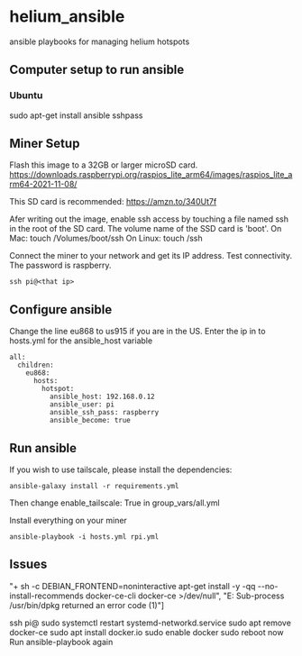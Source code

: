 # helium_ansible

ansible playbooks for managing helium hotspots

## Computer setup to run ansible

### Ubuntu

sudo apt-get install ansible sshpass

## Miner Setup

Flash this image to a 32GB or larger microSD card.
https://downloads.raspberrypi.org/raspios_lite_arm64/images/raspios_lite_arm64-2021-11-08/

This SD card is recommended: https://amzn.to/340Ut7f

Afer writing out the image, enable ssh access by touching a file named ssh in the root of the SD card. The volume name of the SSD card is 'boot'.
On Mac: touch /Volumes/boot/ssh
On Linux: touch <mount point>/ssh

Connect the miner to your network and get its IP address. Test connectivity. The password is raspberry.
```
ssh pi@<that ip>
```

## Configure ansible

Change the line eu868 to us915 if you are in the US. Enter the ip in to hosts.yml for the ansible_host variable 
```
all:
  children:
    eu868:
      hosts:
        hotspot:
          ansible_host: 192.168.0.12
          ansible_user: pi
          ansible_ssh_pass: raspberry
          ansible_become: true
```



## Run ansible

If you wish to use tailscale, please install the dependencies:
```
ansible-galaxy install -r requirements.yml
```

Then change enable_tailscale: True in group_vars/all.yml

Install everything on your miner
```
ansible-playbook -i hosts.yml rpi.yml
```


## Issues

"+ sh -c DEBIAN_FRONTEND=noninteractive apt-get install -y -qq --no-install-recommends  docker-ce-cli docker-ce >/dev/null", "E: Sub-process /usr/bin/dpkg returned an error code (1)"]

ssh pi@<ip>
sudo systemctl restart systemd-networkd.service
sudo apt remove docker-ce
sudo apt install docker.io
sudo enable docker
sudo reboot now
Run ansible-playbook again
